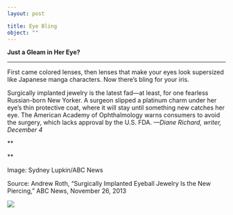 ```yaml
---
layout: post

title: Eye Bling
object: ""
---
```

**Just a Gleam in Her Eye?**

****

First came colored lenses, then lenses that make your eyes look supersized like Japanese manga characters. Now there’s bling for your iris.

Surgically implanted jewelry is the latest fad—at least, for one fearless Russian-born New Yorker. A surgeon slipped a platinum charm under her eye’s thin protective coat, where it will stay until something new catches her eye. The American Academy of Ophthalmology warns consumers to avoid the surgery, which lacks approval by the U.S. FDA. *—Diane Richard, writer, December 4*

**

**

Image: Sydney Lupkin/ABC News

Source: Andrew Roth, “Surgically Implanted Eyeball Jewelry Is the New Piercing,” ABC News, November 26, 2013 

![]({{siteurl.base}}/images/13.12.04_Richard_EyeArtEDIT-1.jpeg)
